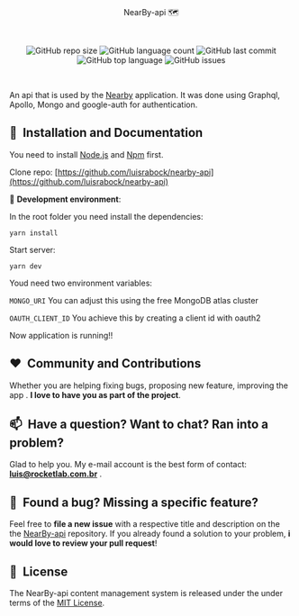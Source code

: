   

<br/>
<p align="center">
    NearBy-api 🗺️
</p>

<br/>
<p align="center">
    <img alt="GitHub repo size" src="https://img.shields.io/github/repo-size/luisrabock/growth-tech-app?style=flat-square">
      <img alt="GitHub language count" src="https://img.shields.io/github/languages/count/luisrabock/nearby-api?style=flat-square">
	<img alt="GitHub last commit" src="https://img.shields.io/github/last-commit/luisrabock/nearby-api?color=blue&style=flat-square">
        <img alt="GitHub top language" src="https://img.shields.io/github/languages/top/luisrabock/nearby-api">
        <img alt="GitHub issues" src="https://img.shields.io/github/issues-raw/luisrabock/nearby-api?color=red">
</p>
<br/>



  
 
An api that is used by the [Nearby](https://github.com/luisrabock/nearby-web) application. It was done using Graphql, Apollo, Mongo and google-auth for authentication.


## 🚀&nbsp; Installation and Documentation

You need to install  [Node.js](https://nodejs.org/en/download/)  and  [Npm]([https://www.npmjs.com/](https://www.npmjs.com/))  first.

Clone repo: [https://github.com/luisrabock/nearby-api](https://github.com/luisrabock/nearby-api)

🧪 **Development environment**:

In the root folder you need install the dependencies:

```yarn install```

Start server:

```yarn dev```

Youd need   two environment variables:

```MONGO_URI```    You can adjust this using the free MongoDB atlas cluster

```OAUTH_CLIENT_ID```   You achieve this by creating a client id with oauth2


Now application is running!!

## ❤️&nbsp; Community and Contributions

Whether you are helping fixing bugs, proposing new feature, improving the app . **I love to have you as part of the project**.


## 📫&nbsp; Have a question? Want to chat? Ran into a problem?

  
Glad to help you. My e-mail account is the best form of contact: **luis@rocketlab.com.br** .


## 🤝&nbsp; Found a bug? Missing a specific feature?

Feel free to **file a new issue** with a respective title and description on the the [NearBy-api](https://github.com/luisrabock/nearby-api/issues) repository. If you already found a solution to your problem, **i would love to review your pull request**!

## 📘&nbsp; License
The NearBy-api content management system is released under the under terms of the [MIT License](LICENSE).
